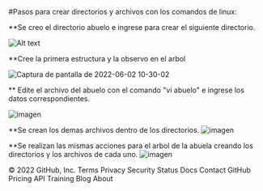 #Pasos para crear directorios y archivos con los comandos de linux:
  
  
 **Se creo el directorio abuelo e ingrese para crear el siguiente directorio.
   
 ![Alt text](https://user-images.githubusercontent.com/101083474/170151801-e7d3689d-7dcf-4532-a19c-26204a2e0571.png)
 
 
 
 
 **Cree la primera estructura y la observo en el arbol
 
 ![Captura de pantalla de 2022-06-02 10-30-02](https://user-images.githubusercontent.com/101083474/171677359-6fa616c5-2be4-4539-96f4-1aa9d5d00153.png)
 
 
 
 
 ** Edite el archivo del abuelo con el comando "vi abuelo" e ingrese los datos correspondientes.
 
 ![imagen](https://user-images.githubusercontent.com/101083474/171679113-c64d11ac-19ae-403e-9e14-541952eaf0da.png)
 
 
 **Se crean los demas archivos dentro de los directorios.
 ![imagen](https://user-images.githubusercontent.com/101083474/171679704-97d5a0c0-d660-4b1f-b90c-c8de0b03dc62.png)
 
 
 
 **Se realizan las mismas acciones para el arbol de la abuela creando los directorios y los archivos de cada uno.
 ![imagen](https://user-images.githubusercontent.com/101083474/171679990-9e73fd5d-7127-4703-bd65-2de49573f8af.png)
 
 
 
 
  
  


© 2022 GitHub, Inc.
Terms
Privacy
Security
Status
Docs
Contact GitHub
Pricing
API
Training
Blog
About

